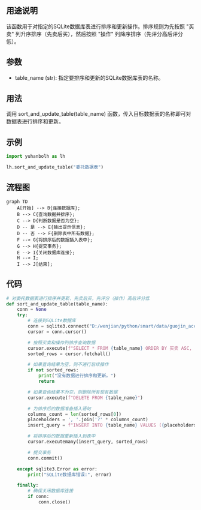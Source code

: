 ## 用途说明

该函数用于对指定的SQLite数据库表进行排序和更新操作。排序规则为先按照 "买卖" 列升序排序（先卖后买），然后按照 "操作" 列降序排序（先评分高后评分低）。

## 参数

* table_name (str): 指定要排序和更新的SQLite数据库表的名称。
## 用法

调用 sort_and_update_table(table_name) 函数，传入目标数据表的名称即可对数据表进行排序和更新。

## 示例

```python
import yuhanbolh as lh

lh.sort_and_update_table("委托数据表")
```

## 流程图

```mermaid
graph TD
    A[开始] --> B{连接数据库};
    B --> C{查询数据并排序};
    C --> D{判断数据是否为空};
    D -- 是 --> E{输出提示信息};
    D -- 否 --> F{删除表中所有数据};
    F --> G{将排序后的数据插入表中};
    G --> H{提交事务};
    E --> I{关闭数据库连接};
    H --> I;
    I --> J[结束];
```

## 代码

```python
# 对委托数据表进行排序并更新，先卖后买，先评分（操作）高后评分低
def sort_and_update_table(table_name):
    conn = None
    try:
        # 连接到SQLite数据库
        conn = sqlite3.connect("D:/wenjian/python/smart/data/guojin_account.db")
        cursor = conn.cursor()

        # 按照买卖和操作列排序查询数据
        cursor.execute(f"SELECT * FROM {table_name} ORDER BY 买卖 ASC, 操作 DESC")
        sorted_rows = cursor.fetchall()

        # 如果查询结果为空，则不进行后续操作
        if not sorted_rows:
            print("没有数据进行排序和更新。")
            return

        # 如果查询结果不为空，则删除所有现有数据
        cursor.execute(f"DELETE FROM {table_name}")

        # 为排序后的数据准备插入语句
        columns_count = len(sorted_rows[0])
        placeholders = ', '.join('?' * columns_count)
        insert_query = f"INSERT INTO {table_name} VALUES ({placeholders})"

        # 将排序后的数据重新插入到表中
        cursor.executemany(insert_query, sorted_rows)

        # 提交事务
        conn.commit()

    except sqlite3.Error as error:
        print("SQLite数据库错误:", error)

    finally:
        # 确保关闭数据库连接
        if conn:
            conn.close()
```

